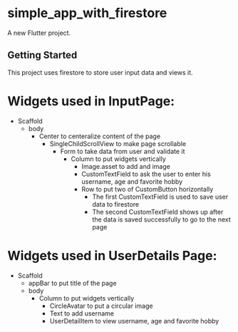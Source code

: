 # simple_app_with_firestore

A new Flutter project.

## Getting Started

This project uses firestore to store user input data and views it.

# Widgets used in InputPage:

  - Scaffold
      - body
          - Center to centeralize content of the page
            - SingleChildScrollView to make page scrollable
                - Form to take data from user and validate it
                    - Column to put widgets vertically
                        - Image.asset to add and image
                        - CustomTextField to ask the user to enter his username, age and favorite hobby
                        - Row to put two of CustomButton horizontally
                            - The first CustomTextField is used to save user data to firestore
                            - The second CustomTextField shows up after the data is saved successfully to go to the next page
# Widgets used in UserDetails Page:

 - Scaffold
     - appBar to put title of the page
     - body
         - Column to put widgets vertically
             - CircleAvatar to put a circular image
             - Text to add username
             - UserDetailItem to view username, age and favorite hobby
